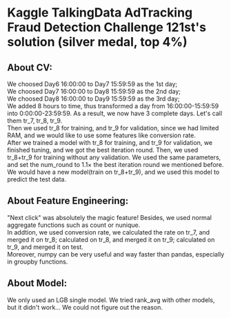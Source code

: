 Kaggle TalkingData AdTracking Fraud Detection Challenge 121st's solution (silver medal, top 4%)
===

About CV:
---
We choosed Day6 16:00:00 to Day7 15:59:59 as the 1st day;<br>
We choosed Day7 16:00:00 to Day8 15:59:59 as the 2nd day;<br>
We choosed Day8 16:00:00 to Day9 15:59:59 as the 3rd day;<br>
We added 8 hours to time, thus transformed a day from 16:00:00-15:59:59 into 0:00:00-23:59:59. As a result, we now have 3 complete days. Let's call them tr_7, tr_8, tr_9.<br>
Then we used tr_8 for training, and tr_9 for validation, since we had limited RAM, and we would like to use some features like conversion rate.<br>
After we trained a model with tr_8 for training, and tr_9 for validation, we finished tuning, and we got the best iteration round. Then, we used tr_8+tr_9 for training without any validation. We used the same parameters, and set the num_round to 1.1× the best iteration round we mentioned before. We would have a new model(train on tr_8+tr_9), and we used this model to predict the test data.<br>

About Feature Engineering:
---
"Next click" was absolutely the magic feature! Besides, we used normal aggregate functions such as count or nunique.<br>
In addtion, we used conversion rate, we calculated the rate on tr_7, and merged it on tr_8; calculated on tr_8, and merged it on tr_9;  calculated on tr_9, and merged it on test.<br>
Moreover, numpy can be very useful and way faster than pandas, especially in groupby functions.

About Model:
---
We only used an LGB single model. We tried rank_avg with other models, but it didn't work... We could not figure out the reason.

